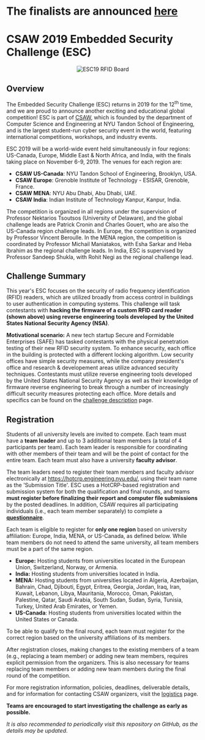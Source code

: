 # The finalists are announced [here](finalists.md)

CSAW 2019 Embedded Security Challenge (ESC)
===========================================
<p align="center">
  <img src="https://github.com/TrustworthyComputing/csaw_esc_2019/raw/master/esc19board4.png" alt="ESC19 RFID Board"/>
</p>

## Overview

The Embedded Security Challenge (ESC) returns in 2019 for the 12<sup>th</sup> time, and we are proud to announce another exciting and educational global competition! ESC is part of [CSAW](https://csaw.engineering.nyu.edu/about), which is founded by the department of Computer Science and Engineering at NYU Tandon School of Engineering, and is the largest student-run cyber security event in the world, featuring international competitions, workshops, and industry events.


ESC 2019 will be a world-wide event held simultaneously in four regions: US-Canada, Europe, Middle East & North Africa, and India, with the finals taking place on November 6-9, 2019. The venues for each region are:

-   **CSAW US-Canada**: NYU Tandon School of Engineering, Brooklyn, USA.
-   **CSAW Europe**: Grenoble Institute of Technology - ESISAR, Grenoble, France.
-   **CSAW MENA**: NYU Abu Dhabi, Abu Dhabi, UAE.
-   **CSAW India**: Indian Institute of Technology Kanpur, Kanpur, India.

The competition is organized in all regions under the supervision of Professor Nektarios Tsoutsos (University of Delaware), and the global challenge leads are Patrick Cronin and Charles Gouert, who are also the US-Canada region challenge leads. In Europe, the competition is organized by Professor Vincent Beroulle. In the MENA region, the competition is coordinated by Professor Michail Maniatakos, with Esha Sarkar and Heba Ibrahim as the regional challenge leads. In India, ESC is supervised by Professor Sandeep Shukla, with Rohit Negi as the regional challenge lead.

## Challenge Summary
This year's ESC focuses on the security of radio frequency identification (RFID) readers, which are utilized broadly from access control in buildings to user authentication in computing systems. This challenge will task contestants with **hacking the firmware of a custom RFID card reader (shown above) using reverse engineering tools developed by the United States National Security Agency (NSA)**.

**Motivational scenario:** A new tech startup Secure and Formidable Enterprises (SAFE) has tasked contestants with the physical penetration testing of their new RFID security system. To enhance security, each office in the building is protected with a different locking algorithm. Low security offices have simple security measures, while the company president's office and research & developement areas utilize advanced security techniques.  Contestants must utilize reverse engineering tools developed by the United States National Security Agency as well as their knowledge of firmware reverse engineering to break through a number of increasingly difficult security measures protecting each office. More details and specifics can be found on the [challenge description](challenge_description.md) page.

## Registration

Students of all university levels are invited to compete. Each team must have a **team leader** and up to 3 additional team members (a total of 4 participants per team). Each team leader is responsible for coordinating with other members of their team and will be the point of contact for the entire team. Each team must also have a university **faculty advisor**.


The team leaders need to register their team members and faculty advisor electronically at https://hotcrp.engineering.nyu.edu/, using their team name as the 'Submission Title'. ESC uses a HotCRP-based registration and submission system for both the qualification and final rounds, and teams **must register before finalizing their report and computer file submissions** by the posted deadlines. In addition, CSAW requires all participating individuals (i.e., each team member separately) to complete a [**questionnaire**](https://docs.google.com/forms/d/e/1FAIpQLSfjqovbDgm9xCdCUuXpAkklVygEu0hRq8sNmIKT1OzFVJ3Llw/viewform).


Each team is eligible to register for **only one region** based on university affiliation: Europe, India, MENA, or US-Canada, as defined below. While team members do not need to attend the same university, all team members must be a part of the same region.


-   **Europe:** Hosting students from universities located in the European Union, Switzerland, Norway, or Armenia.
-   **India:** Hosting students from universities located in India.
-   **MENA:** Hosting students from universities located in Algeria, Azerbaijan, Bahrain, Chad, Djibouti, Egypt, Eritrea, Georgia, Jordan, Iraq, Iran, Kuwait, Lebanon, Libya, Mauritania, Morocco, Oman, Pakistan, Palestine, Qatar, Saudi Arabia, South Sudan, Sudan, Syria, Tunisia, Turkey, United Arab Emirates, or Yemen.
-   **US-Canada**: Hosting students from universities located within the United States or Canada.


To be able to qualify to the final round, each team must register for the correct region based on the university affiliations of its members.


After registration closes, making changes to the existing members of a team (e.g., replacing a team member) or adding new team members, requires explicit permission from the organizers. This is also necessary for teams replacing team members or adding new team members during the final round of the competition.


For more registration information, policies, deadlines, deliverable details, and for information for contacting CSAW organizers, visit the [logistics](logistics.md) page.

**Teams are encouraged to start investigating the challenge as early as possible.**

*It is also recommended to periodically visit this repository on GitHub, as the details may be updated*.


